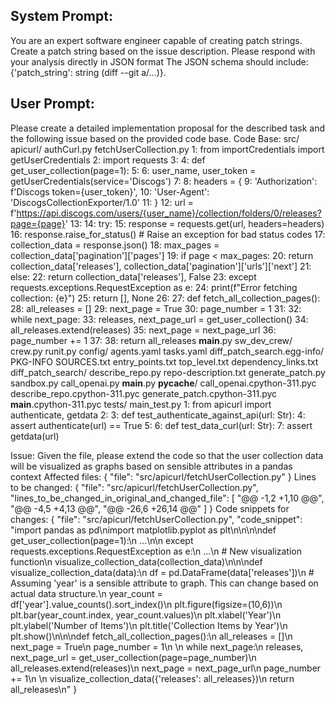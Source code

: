 System Prompt:
----------------
You are an expert software engineer capable of creating patch strings. Create a patch string based on the issue description. Please respond with your analysis directly in JSON format The JSON schema should include: {'patch_string': string (diff --git a/...)}.

User Prompt:
--------------
Please create a detailed implementation proposal for the described task and the following issue based on the provided code base.
Code Base: src/
    apicurl/
        authCurl.py
        fetchUserCollection.py
            1: from importCredentials import getUserCredentials
            2: import requests
            3: 
            4: def get_user_collection(page=1):
            5: 
            6:     user_name, user_token = getUserCredentials(service='Discogs')
            7: 
            8:     headers = {
            9:         'Authorization': f'Discogs token={user_token}',
            10:         'User-Agent': 'DiscogsCollectionExporter/1.0'
            11:     }
            12:     url = f'https://api.discogs.com/users/{user_name}/collection/folders/0/releases?page={page}'
            13: 
            14:     try:
            15:         response = requests.get(url, headers=headers)
            16:         response.raise_for_status()  # Raise an exception for bad status codes
            17:         collection_data = response.json()
            18:         max_pages = collection_data['pagination']['pages']
            19:         if page < max_pages:
            20:             return collection_data['releases'], collection_data['pagination']['urls']['next']
            21:         else:
            22:             return collection_data['releases'], False
            23:     except requests.exceptions.RequestException as e:
            24:         print(f"Error fetching collection: {e}")
            25:         return [], None
            26: 
            27: def fetch_all_collection_pages():
            28:     all_releases = []
            29:     next_page = True
            30:     page_number = 1
            31: 
            32:     while next_page:
            33:         releases, next_page_url = get_user_collection()
            34:         all_releases.extend(releases)
            35:         next_page = next_page_url
            36:         page_number += 1
            37: 
            38:     return all_releases
        __main__.py
    sw_dev_crew/
        crew.py
        runit.py
        config/
            agents.yaml
            tasks.yaml
    diff_patch_search.egg-info/
        PKG-INFO
        SOURCES.txt
        entry_points.txt
        top_level.txt
        dependency_links.txt
    diff_patch_search/
        describe_repo.py
        repo-description.txt
        generate_patch.py
        sandbox.py
        call_openai.py
        __main__.py
        __pycache__/
            call_openai.cpython-311.pyc
            describe_repo.cpython-311.pyc
            generate_patch.cpython-311.pyc
            __main__.cpython-311.pyc
tests/
    main_test.py
        1: from apicurl import authenticate, getdata
        2: 
        3: def test_authenticate_against_api(url: Str):
        4:     assert authenticate(url) == True
        5: 
        6: def test_data_curl(url: Str):
        7:     assert getdata(url)

Issue: Given the file, please extend the code so that the user collection data will be visualized as graphs based on sensible attributes in a pandas context
Affected files: {
  "file": "src/apicurl/fetchUserCollection.py"
}
Lines to be changed: {
  "file": "src/apicurl/fetchUserCollection.py",
  "lines_to_be_changed_in_original_and_changed_file": [
    "@@ -1,2 +1,10 @@",
    "@@ -4,5 +4,13 @@",
    "@@ -26,6 +26,14 @@"
  ]
}
Code snippets for changes: {
  "file": "src/apicurl/fetchUserCollection.py",
  "code_snippet": "import pandas as pd\nimport matplotlib.pyplot as plt\n\n\n\ndef get_user_collection(page=1):\n    ...\n\n    except requests.exceptions.RequestException as e:\n        ...\n    # New visualization function\n    visualize_collection_data(collection_data)\n\n\ndef visualize_collection_data(data):\n    df = pd.DataFrame(data['releases'])\n    # Assuming 'year' is a sensible attribute to graph. This can change based on actual data structure.\n    year_count = df['year'].value_counts().sort_index()\n    plt.figure(figsize=(10,6))\n    plt.bar(year_count.index, year_count.values)\n    plt.xlabel('Year')\n    plt.ylabel('Number of Items')\n    plt.title('Collection Items by Year')\n    plt.show()\n\n\ndef fetch_all_collection_pages():\n    all_releases = []\n    next_page = True\n    page_number = 1\n    \n    while next_page:\n        releases, next_page_url = get_user_collection(page=page_number)\n        all_releases.extend(releases)\n        next_page = next_page_url\n        page_number += 1\n    \n    visualize_collection_data({'releases': all_releases})\n    return all_releases\n"
}
